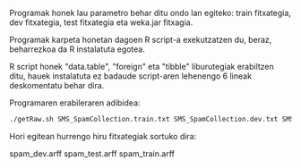  Programak honek lau parametro behar ditu ondo lan egiteko: train fitxategia, dev fitxategia, test fitxategia eta weka.jar fitxagia.
 
Programak karpeta honetan dagoen R script-a exekutzatzen du, beraz, beharrezkoa da R instalatuta egotea.

 R script honek "data.table", "foreign" eta "tibble" liburutegiak erabiltzen ditu, hauek instalatuta ez badaude script-aren lehenengo 6 lineak deskomentatu behar dira.

Programaren erabileraren adibidea:
```bash
./getRaw.sh SMS_SpamCollection.train.txt SMS_SpamCollection.dev.txt SMS_SpamCollection.test_blind.txt ~/weka-3-8-5-azul-zulu-linux/weka-3-8-5/weka.jar
```


Hori egitean hurrengo hiru fitxategiak sortuko dira:

spam_dev.arff  spam_test.arff  spam_train.arff

